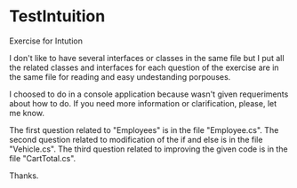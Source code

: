 # TestIntuition
Exercise for Intution

I don't like to have several interfaces or classes in the same file but I put all the related classes and interfaces for each question
of the exercise are in the same file for reading and easy undestanding porpouses.


I choosed to do in a console application because wasn't given requeriments about how to do. If you need more information or clarification,
please, let me know.

The first question related to "Employees" is in the file "Employee.cs".
The second question related to modification of the if and else is in the file "Vehicle.cs".
The third question related to improving the given code is in the file "CartTotal.cs".


Thanks.
